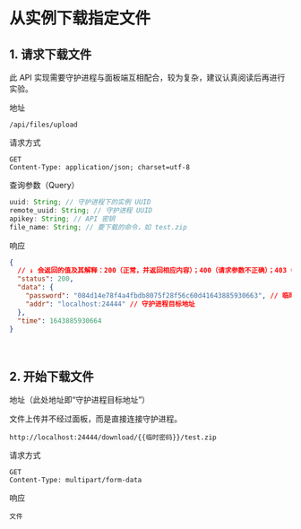 # 从实例下载指定文件

## 1. 请求下载文件

此 API 实现需要守护进程与面板端互相配合，较为复杂，建议认真阅读后再进行实验。

地址

```
/api/files/upload
```

请求方式

```
GET
Content-Type: application/json; charset=utf-8
```

查询参数（Query）

```js
uuid: String; // 守护进程下的实例 UUID
remote_uuid: String; // 守护进程 UUID
apikey: String; // API 密钥
file_name: String; // 要下载的命令，如 test.zip
```

响应

```json
{
  // ↓ 会返回的值及其解释：200（正常，并返回相应内容）；400（请求参数不正确）；403（无权限）；500（服务器内部错误）
  "status": 200,
  "data": {
    "password": "084d14e78f4a4fbdb8075f28f56c60d41643885930663", // 临时密码
    "addr": "localhost:24444" // 守护进程目标地址
  },
  "time": 1643885930664
}
```

<br />

## 2. 开始下载文件

地址（此处地址即“守护进程目标地址”）

文件上传并不经过面板，而是直接连接守护进程。

```
http://localhost:24444/download/{{临时密码}}/test.zip
```

请求方式

```
GET
Content-Type: multipart/form-data
```

响应

```
文件
```
